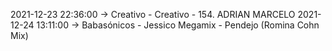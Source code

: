 2021-12-23 22:36:00 -> Creativo - Creativo - 154. ADRIAN MARCELO
2021-12-24 13:11:00 -> Babasónicos - Jessico Megamix - Pendejo (Romina Cohn Mix)
